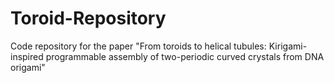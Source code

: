 # Toroid-Repository
Code repository for the paper "From toroids to helical tubules: Kirigami-inspired programmable assembly of two-periodic curved crystals from DNA origami"
